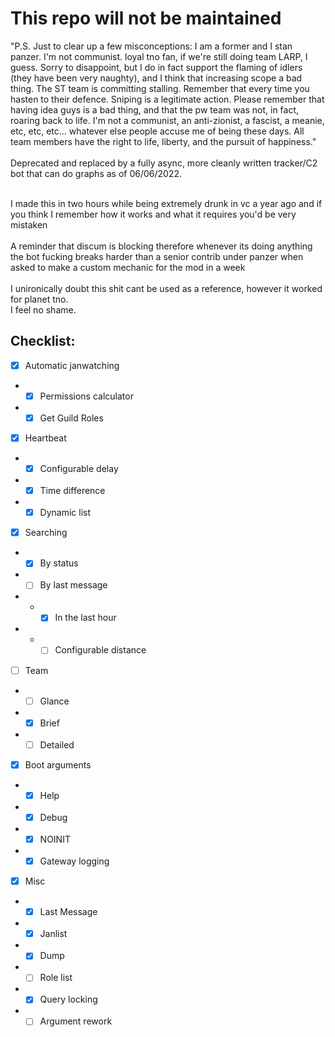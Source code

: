 # This repo will not be maintained

"P.S. Just to clear up a few misconceptions: I am a former and I stan panzer. I'm not communist. loyal tno fan, if we're still doing team LARP, I guess. Sorry to disappoint, but I do in fact support the flaming of idlers (they have been very naughty), and I think that increasing scope a bad thing. The ST team is committing stalling. Remember that every time you hasten to their defence. Sniping is a legitimate action. Please remember that having idea guys is a bad thing, and that the pw team was not, in fact, roaring back to life. I'm not a communist, an anti-zionist, a fascist, a meanie, etc, etc, etc... whatever else people accuse me of being these days. All team members have the right to life, liberty, and the pursuit of happiness."<br><br>
Deprecated and replaced by a fully async, more cleanly written tracker/C2 bot that can do graphs as of 06/06/2022.<br><br>

I made this in two hours while being extremely drunk in vc a year ago and if you think I remember how it works and what it requires you'd be very mistaken<br><br>
A reminder that discum is blocking therefore whenever its doing anything the bot fucking breaks harder than a senior contrib under panzer when asked to make a custom mechanic for the mod in a week<br><br>
I unironically doubt this shit cant be used as a reference, however it worked for planet tno.<br>I feel no shame.<br>

## Checklist:
- [x] Automatic janwatching
- - [x] Permissions calculator
- - [x] Get Guild Roles
- [x] Heartbeat
- - [x] Configurable delay
- - [x] Time difference
- - [x] Dynamic list
- [x] Searching
- - [x] By status
- - [ ] By last message
- - - [x] In the last hour
- - - [ ] Configurable distance
- [ ] Team
- - [ ] Glance
- - [x] Brief
- - [ ] Detailed
- [x] Boot arguments
- - [x] Help
- - [x] Debug
- - [x] NOINIT
- - [x] Gateway logging
- [x] Misc
- - [x] Last Message
- - [x] Janlist
- - [x] Dump
- - [ ] Role list
- - [x] Query locking
- - [ ] Argument rework
